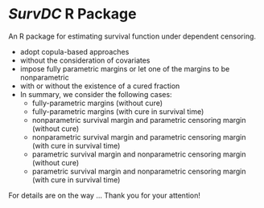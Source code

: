# *SurvDC* R Package
An R package for estimating survival function under dependent censoring.
- adopt copula-based approaches
- without the consideration of covariates
- impose fully parametric margins or let one of the margins to be nonparametric
- with or without the existence of a cured fraction
- In summary, we consider the following cases:
  - fully-parametric margins (without cure)
  - fully-parametric margins (with cure in survival time)
  - nonparametric survival margin and parametric censoring margin (without cure)
  - nonparametric survival margin and parametric censoring margin (with cure in survival time)
  - parametric survival margin and nonparametric censoring margin (without cure)
  - parametric survival margin and nonparametric censoring margin (with cure in survival time)

For details are on the way ... Thank you for your attention!

